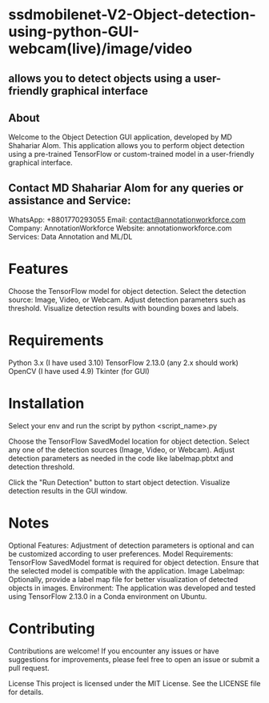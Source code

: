 # ssdmobilenet-V2-Object-detection-using-python-GUI-webcam(live)/image/video
## allows you to detect objects using a user-friendly graphical interface

## About
Welcome to the Object Detection GUI application, developed by MD Shahariar Alom.
This application allows you to perform object detection using a pre-trained TensorFlow
or custom-trained model in a user-friendly graphical interface.

## Contact MD Shahariar Alom for any queries or assistance and Service:

WhatsApp: +8801770293055
Email: contact@annotationworkforce.com
Company: AnnotationWorkforce
Website: annotationworkforce.com
Services: Data Annotation and ML/DL

# Features
Choose the TensorFlow model for object detection.
Select the detection source: Image, Video, or Webcam.
Adjust detection parameters such as threshold.
Visualize detection results with bounding boxes and labels.

# Requirements
Python 3.x (I have used 3.10)
TensorFlow 2.13.0 (any 2.x should work)
OpenCV (I have used 4.9)
Tkinter (for GUI)

# Installation
Select your env and run the script by
python <script_name>.py


Choose the TensorFlow SavedModel location for object detection.
Select any one of the detection sources (Image, Video, or Webcam).
Adjust detection parameters as needed in the code like labelmap.pbtxt and
detection threshold.

Click the "Run Detection" button to start object detection.
Visualize detection results in the GUI window.

# Notes
Optional Features: Adjustment of detection parameters is optional and can be customized according to user preferences.
Model Requirements: TensorFlow SavedModel format is required for object detection. Ensure that the selected model is compatible with the application.
Image Labelmap: Optionally, provide a label map file for better visualization of detected objects in images.
Environment: The application was developed and tested using TensorFlow 2.13.0 in a Conda environment on Ubuntu.

# Contributing
Contributions are welcome! If you encounter any issues or have suggestions for improvements, please feel free to open an issue or submit a pull request.

License
This project is licensed under the MIT License. See the LICENSE file for details.
